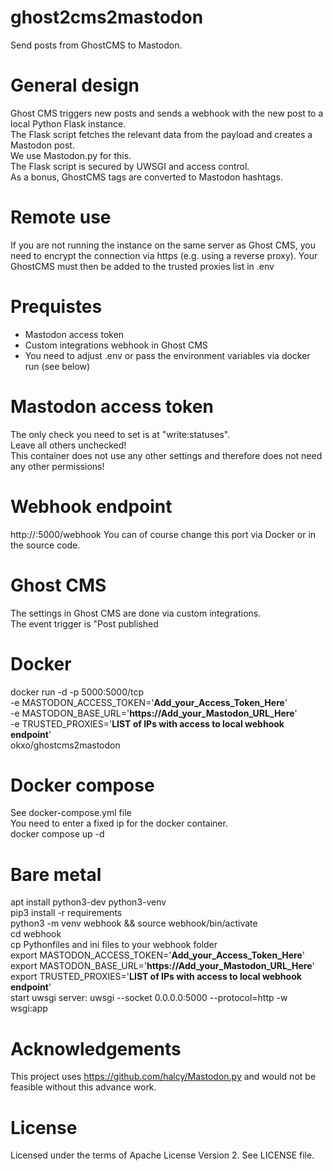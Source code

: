# ghost2cms2mastodon
Send posts from GhostCMS to Mastodon.

# General design
Ghost CMS triggers new posts and sends a webhook with the new post to a local Python Flask instance.\
The Flask script fetches the relevant data from the payload and creates a Mastodon post.\
We use Mastodon.py for this.\
The Flask script is secured by UWSGI and access control.\
As a bonus, GhostCMS tags are converted to Mastodon hashtags.

# Remote use
If you are not running the instance on the same server as Ghost CMS, you need to encrypt the connection via https (e.g. using a reverse proxy).
Your GhostCMS must then be added to the trusted proxies list in .env


# Prequistes
- Mastodon access token 
- Custom integrations webhook in Ghost CMS
- You need to adjust .env or pass the environment variables via docker run (see below)


# Mastodon access token
The only check you need to set is at "write:statuses".\
Leave all others unchecked! \
This container does not use any other settings and therefore does not need any other permissions!

# Webhook endpoint
 http://<yourIP>:5000/webhook
You can of course change this port via Docker or in the source code.  

# Ghost CMS
The settings in Ghost CMS are done via custom integrations.\
The event trigger is "Post published

# Docker
docker run -d -p 5000:5000/tcp \
-e MASTODON_ACCESS_TOKEN='**Add_your_Access_Token_Here**' \
-e MASTODON_BASE_URL='**https://Add_your_Mastodon_URL_Here**' \
-e TRUSTED_PROXIES='**LIST of IPs with access to local webhook endpoint**'\
okxo/ghostcms2mastodon

# Docker compose
See docker-compose.yml file \
You need to enter a fixed ip for the docker container. \
docker compose up -d


# Bare metal
apt install python3-dev python3-venv \
pip3 install -r requirements \
python3 -m venv webhook && source webhook/bin/activate \
cd webhook \
cp Pythonfiles and ini files to your webhook folder \
export MASTODON_ACCESS_TOKEN='**Add_your_Access_Token_Here**' \
export MASTODON_BASE_URL='**https://Add_your_Mastodon_URL_Here**' \
export TRUSTED_PROXIES='**LIST of IPs with access to local webhook endpoint**'\
start uwsgi server: uwsgi --socket 0.0.0.0:5000 --protocol=http -w wsgi:app

 
# Acknowledgements
This project uses https://github.com/halcy/Mastodon.py and would not be feasible without this advance work.

# License
Licensed under the terms of Apache License Version 2. See LICENSE file.